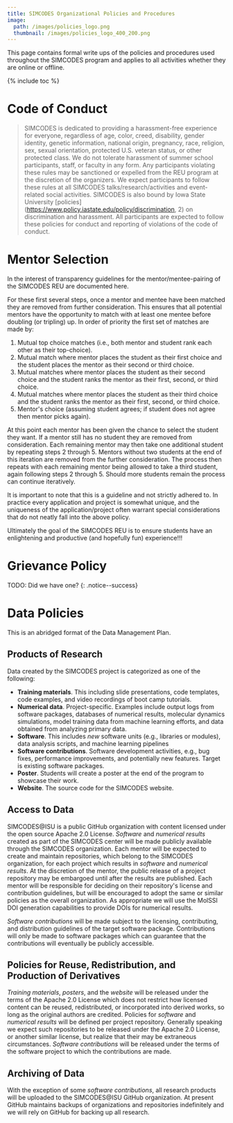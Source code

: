 ```yaml
---
title: SIMCODES Organizational Policies and Procedures
image:
  path: /images/policies_logo.png
  thumbnail: /images/policies_logo_400_200.png
---
```


This page contains formal write ups of the policies and procedures used
throughout the SIMCODES program and applies to all activities whether they are
online or offline.

{% include toc %}

# Code of Conduct

> SIMCODES is dedicated to providing a harassment-free experience for everyone,
regardless of age, color, creed, disability, gender identity, genetic
information, national origin, pregnancy, race, religion, sex, sexual
orientation, protected U.S. veteran status, or other protected class. We do not
tolerate harassment of summer school participants, staff, or faculty in any
form. Any participants violating these rules may be sanctioned or expelled from
the REU program at the discretion of the organizers. We expect participants to
follow these rules at all SIMCODES talks/research/activities and event-
related social activities. SIMCODES is also bound by Iowa State University
[policies](https://www.policy.iastate.edu/policy/discrimination, 2) on
discrimination and harassment. All participants are expected to
follow these policies for conduct and reporting of violations of the code of
conduct.

# Mentor Selection

In the interest of transparency guidelines for the mentor/mentee-pairing of the 
SIMCODES REU are documented here.

For these first several steps, once a mentor and mentee have been matched they 
are removed from further consideration. This ensures that all potential mentors 
have the opportunity to match with at least one mentee before doubling (or 
tripling) up. In order of priority the first set of matches are made by:

1. Mutual top choice matches (i.e., both mentor and student rank each other as 
   their top-choice).
2. Mutual match where mentor places the student as their first choice and the
   student places the mentor as their second or third choice.
3. Mutual matches where mentor places the student as their second choice and the
   student ranks the mentor as their first, second, or third choice.
4. Mutual matches where mentor places the student as their third choice and the
   student ranks the mentor as their first, second, or third choice.
5. Mentor's choice (assuming student agrees; if student does not agree then
   mentor picks again).

At this point each mentor has been given the chance to select the student they 
want. If a mentor still has no student they are removed from consideration.
Each remaining mentor may then take one additional student by repeating steps
2 through 5. Mentors without two students at the end of this iteration are
removed from the further consideration. The process then repeats with each
remaining mentor being allowed to take a third student, again following steps
2 through 5. Should more students remain the process can continue iteratively.

It is important to note that this is a guideline and not strictly adhered to.
In practice every application and project is somewhat unique, and the uniqueness
of the application/project often warrant special considerations that do not
neatly fall into the above policy.

Ultimately the goal of the SIMCODES REU is to ensure students have an
enlightening and productive (and hopefully fun) experience!!!

# Grievance Policy

TODO: Did we have one?
{: .notice--success}

# Data Policies

This is an abridged format of the Data Management Plan.

## Products of Research
Data created by the SIMCODES project is categorized as one of the following:

- **Training materials**. This including slide presentations, code templates, 
  code examples, and video recordings of boot camp tutorials. 
- **Numerical data**. Project-specific. Examples include output logs from 
  software packages, databases of numerical results, molecular dynamics 
  simulations, model training data from machine learning efforts, and data 
  obtained from analyzing primary data.
- **Software**. This includes *new* software units (e.g., libraries or modules), 
  data analysis scripts, and machine learning pipelines 
- **Software contributions**. Software development activities, e.g.,  bug fixes, 
  performance improvements, and potentially new features. Target is existing
  software packages. 
- **Poster**. Students will create a poster at the end of the program to
  showcase their work. 
- **Website**. The source code for the SIMCODES website. 

## Access to Data
SIMCODES@ISU is a public GitHub organization with content licensed under the
open source Apache 2.0 License. *Software* and *numerical results* created as 
part of the SIMCODES center will be made publicly available through the SIMCODES 
organization. Each mentor will be expected to create and maintain repositories, 
which belong to the SIMCODES organization, for each project which results in 
*software* and *numerical results*. At the discretion of the mentor, the public 
release of a project repository may be embargoed until after the results are 
published. Each mentor will be responsible for deciding on their repository's 
license and contribution guidelines, but will be encouraged to adopt the same or
similar policies as the overall organization. As appropriate we will use the 
MolSSI DOI generation capabilities to provide DOIs for numerical results.

*Software contributions* will be made subject to the licensing, contributing, 
and distribution guidelines of the target software package. Contributions will 
only be made to software packages which can guarantee that the contributions 
will eventually be publicly accessible. 

## Policies for Reuse, Redistribution, and Production of Derivatives

*Training materials*, *posters*, and the *website* will be released under the 
terms of the Apache 2.0 License which does not restrict how licensed content 
can be reused, redistributed, or incorporated into derived works, so long as the
original authors are credited. Policies for *software* and *numerical results* 
will be defined per project repository. Generally speaking we expect such 
repositories to be released under the Apache 2.0 License, or another similar 
license, but realize that their may be extraneous circumstances. 
*Software contributions* will be released under the terms of the software 
project to which the contributions are made. 

## Archiving of Data

With the exception of some *software contributions*, all research products will 
be uploaded to the SIMCODES@ISU GitHub organization. At present GitHub maintains
backups of organizations and repositories indefinitely and we will rely on
GitHub for backing up all research.